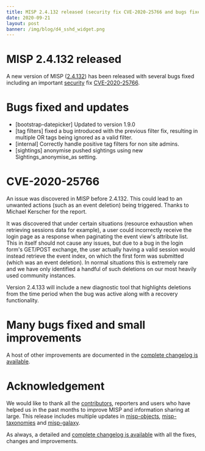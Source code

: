 ```yaml
---
title: MISP 2.4.132 released (security fix CVE-2020-25766 and bugs fixed)
date: 2020-09-21
layout: post
banner: /img/blog/d4_sshd_widget.png
---
```


# MISP 2.4.132 released

A new version of MISP ([2.4.132](https://github.com/MISP/MISP/tree/v2.4.132)) has been released with several bugs fixed including an important [security](https://www.misp-project.org/security/) fix [CVE-2020-25766](https://cve.circl.lu/cve/CVE-2020-25766). 

# Bugs fixed and updates

- [bootstrap-datepicker] Updated to version 1.9.0
- [tag filters] fixed a bug introduced with the previous filter fix, resulting in multiple OR tags being ignored as a valid filter.
- [internal] Correctly handle positive tag filters for non site admins.
- [sightings] anonymise pushed sightings using new Sightings_anonymise_as setting.

# CVE-2020-25766

An issue was discovered in MISP before 2.4.132. This could lead to an unwanted actions (such as an event deletion) being triggered. Thanks to Michael Kerscher for the report.

It was discovered that under certain situations (resource exhaustion when retrieving sessions data for example), a user could incorrectly receive the login page as a response when paginating the event view's attribute list. This in itself should not cause any issues, but due to a bug in the login form's GET/POST exchange, the user actually having a valid session would instead retrieve the event index, on which the first form was submitted (which was an event deletion). In normal situations this is extremely rare and we have only identified a handful of such deletions on our most heavily used community instances.

Version 2.4.133 will include a new diagnostic tool that highlights deletions from the time period when the bug was active along with a recovery functionality.

# Many bugs fixed and small improvements

A host of other improvements are documented in the [complete changelog is available](https://www.misp-project.org/Changelog.txt).

# Acknowledgement

We would like to thank all the [contributors](https://www.misp-project.org/contributors), reporters and users who have helped us in the past months to improve MISP and information sharing at large. This release includes multiple updates in [misp-objects](https://www.misp-project.org/objects.html), [misp-taxonomies](https://www.misp-project.org/taxonomies.html) and [misp-galaxy](https://www.misp-project.org/galaxy.html).

As always, a detailed and [complete changelog is available](https://www.misp-project.org/Changelog.txt) with all the fixes, changes and improvements.


